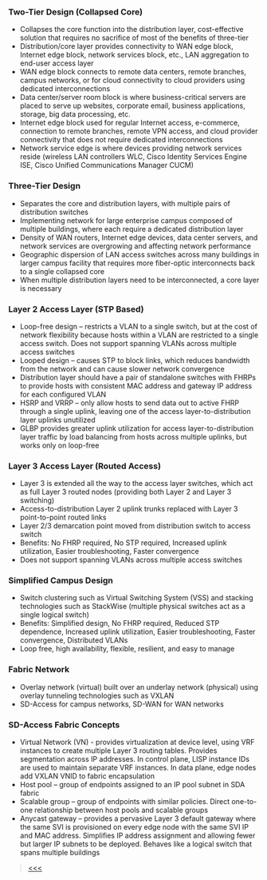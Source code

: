 ### Two-Tier Design (Collapsed Core)
* Collapses the core function into the distribution layer, cost-effective solution that requires no sacrifice of most of the benefits of three-tier
* Distribution/core layer provides connectivity to WAN edge block, Internet edge block, network services block, etc., LAN aggregation to end-user access layer
* WAN edge block connects to remote data centers, remote branches, campus networks, or for cloud connectivity to cloud providers using dedicated interconnections
* Data center/server room block is where business-critical servers are placed to serve up websites, corporate email, business applications, storage, big data processing, etc.
* Internet edge block used for regular Internet access, e-commerce, connection to remote branches, remote VPN access, and cloud provider connectivity that does not require dedicated interconnections
* Network service edge is where devices providing network services reside (wireless LAN controllers WLC, Cisco Identity Services Engine ISE, Cisco Unified Communications Manager CUCM)


### Three-Tier Design
* Separates the core and distribution layers, with multiple pairs of distribution switches
* Implementing network for large enterprise campus composed of multiple buildings, where each require a dedicated distribution layer
* Density of WAN routers, Internet edge devices, data center servers, and network services are overgrowing and affecting network performance
* Geographic dispersion of LAN access switches across many buildings in larger campus facility that requires more fiber-optic interconnects back to a single collapsed core
* When multiple distribution layers need to be interconnected, a core layer is necessary


### Layer 2 Access Layer (STP Based)
* Loop-free design – restricts a VLAN to a single switch, but at the cost of network flexibility because hosts within a VLAN are restricted to a single access switch. Does not support spanning VLANs across multiple access switches
* Looped design – causes STP to block links, which reduces bandwidth from the network and can cause slower network convergence
* Distribution layer should have a pair of standalone switches with FHRPs to provide hosts with consistent MAC address and gateway IP address for each configured VLAN
* HSRP and VRRP – only allow hosts to send data out to active FHRP through a single uplink, leaving one of the access layer-to-distribution layer uplinks unutilized
* GLBP provides greater uplink utilization for access layer-to-distribution layer traffic by load balancing from hosts across multiple uplinks, but works only on loop-free


### Layer 3 Access Layer (Routed Access)
* Layer 3 is extended all the way to the access layer switches, which act as full Layer 3 routed nodes (providing both Layer 2 and Layer 3 switching)
* Access-to-distribution Layer 2 uplink trunks replaced with Layer 3 point-to-point routed links
* Layer 2/3 demarcation point moved from distribution switch to access switch
* Benefits: No FHRP required, No STP required, Increased uplink utilization, Easier troubleshooting, Faster convergence
* Does not support spanning VLANs across multiple access switches


### Simplified Campus Design
* Switch clustering such as Virtual Switching System (VSS) and stacking technologies such as StackWise (multiple physical switches act as a single logical switch)
* Benefits: Simplified design, No FHRP required, Reduced STP dependence, Increased uplink utilization, Easier troubleshooting, Faster convergence, Distributed VLANs
* Loop free, high availability, flexible, resilient, and easy to manage


### Fabric Network
* Overlay network (virtual) built over an underlay network (physical) using overlay tunneling technologies such as VXLAN
* SD-Access for campus networks, SD-WAN for WAN networks


### SD-Access Fabric Concepts
* Virtual Network (VN) - provides virtualization at device level, using VRF instances to create multiple Layer 3 routing tables. Provides segmentation across IP addresses. In control plane, LISP instance IDs are used to maintain separate VRF instances. In data plane, edge nodes add VXLAN VNID to fabric encapsulation
* Host pool – group of endpoints assigned to an IP pool subnet in SDA fabric
* Scalable group – group of endpoints with similar policies. Direct one-to-one relationship between host pools and scalable groups
* Anycast gateway – provides a pervasive Layer 3 default gateway where the same SVI is provisioned on every edge node with the same SVI IP and MAC address. Simplifies IP address assignment and allowing fewer but larger IP subnets to be deployed. Behaves like a logical switch that spans multiple buildings  


> [<<<](https://github.com/network-dluong/CCNP-ENCOR/tree/1.0-Architecture)
